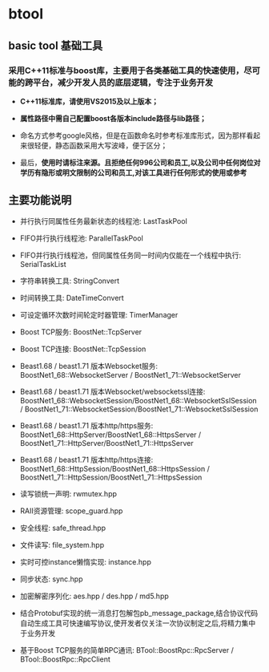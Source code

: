 btool
=====

basic tool 基础工具
-------------------

### 采用C++11标准与boost库，主要用于各类基础工具的快速使用，尽可能的跨平台，减少开发人员的底层逻辑，专注于业务开发

-   **C++11标准库，请使用VS2015及以上版本；**

-   **属性路径中需自己配置boost各版本include路径与lib路径；**

-   命名方式参考google风格，但是在函数命名时参考标准库形式，因为那样看起来很轻便，静态函数采用大写波峰，便于区分；

-   最后，**使用时请标注来源。且拒绝任何996公司和员工,以及公司中任何岗位对学历有隐形或明文限制的公司和员工,对该工具进行任何形式的使用或参考**

主要功能说明
--------

-   并行执行同属性任务最新状态的线程池: LastTaskPool

-   FIFO并行执行线程池: ParallelTaskPool

-   FIFO并行执行线程池，但同属性任务同一时间内仅能在一个线程中执行: SerialTaskList

-   字符串转换工具: StringConvert

-   时间转换工具: DateTimeConvert

-   可设定循环次数时间轮定时器管理: TimerManager

-   Boost TCP服务: BoostNet::TcpServer

-   Boost TCP连接: BoostNet::TcpSession

-   Beast1.68 / beast1.71 版本Websocket服务: BoostNet1_68::WebsocketServer / BoostNet1_71::WebsocketServer

-   Beast1.68 / beast1.71 版本Websocket/websocketssl连接: BoostNet1_68::WebsocketSession/BoostNet1_68::WebsocketSslSession  /  BoostNet1_71::WebsocketSession/BoostNet1_71::WebsocketSslSession

-   Beast1.68 / beast1.71 版本http/https服务: BoostNet1_68::HttpServer/BoostNet1_68::HttpsServer  /  BoostNet1_71::HttpServer/BoostNet1_71::HttpsServer

-   Beast1.68 / beast1.71 版本http/https连接: BoostNet1_68::HttpSession/BoostNet1_68::HttpsSession  /  BoostNet1_71::HttpSession/BoostNet1_71::HttpsSession

-   读写锁统一声明: rwmutex.hpp

-   RAII资源管理: scope_guard.hpp

-   安全线程: safe_thread.hpp

-   文件读写: file_system.hpp

-   实时可控instance懒惰实现: instance.hpp

-   同步状态: sync.hpp

-   加密解密序列化: aes.hpp / des.hpp / md5.hpp

-   结合Protobuf实现的统一消息打包解包pb_message_package,结合协议代码自动生成工具可快速编写协议,使开发者仅关注一次协议制定之后,将精力集中于业务开发

-   基于Boost TCP服务的简单RPC通讯: BTool::BoostRpc::RpcServer / BTool::BoostRpc::RpcClient
